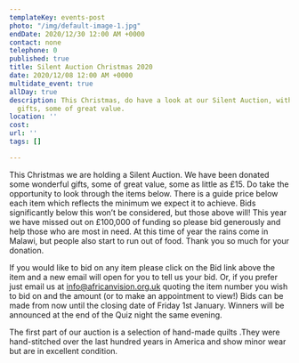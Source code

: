 ```yaml
---
templateKey: events-post
photo: "/img/default-image-1.jpg"
endDate: 2020/12/30 12:00 AM +0000
contact: none
telephone: 0
published: true
title: Silent Auction Christmas 2020
date: 2020/12/08 12:00 AM +0000
multidate_event: true
allDay: true
description: This Christmas, do have a look at our Silent Auction, with wonderful
  gifts, some of great value.
location: ''
cost: 
url: ''
tags: []

---
```

This Christmas we are holding a Silent Auction. We have been donated some wonderful gifts, some of great value, some as little as £15. Do take the opportunity to look through the items below. There is a guide price below each item which reflects the minimum we expect it to achieve. Bids significantly below this won’t be considered, but those above will! This year we have missed out on £100,000 of funding so please bid generously and help those who are most in need. At this time of year the rains come in Malawi, but people also start to run out of food. Thank you so much for your donation.

If you would like to bid on any item please click on the Bid link above the item and a new email will open for you to tell us your bid. Or, if you prefer just email us at info@africanvision.org.uk quoting the item number you wish to bid on and the amount (or to make an appointment to view!) Bids can be made from now until the closing date of Friday 1st January. Winners will be announced at the end of the Quiz night the same evening.

The first part of our auction is a selection of hand-made quilts .They were hand-stitched over the last hundred years in America and show minor wear but are in excellent condition.